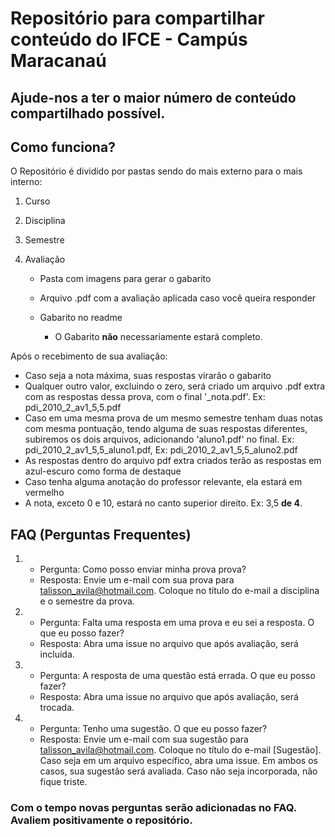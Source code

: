 # Repositório para compartilhar conteúdo do IFCE - Campús Maracanaú

## Ajude-nos a ter o maior número de conteúdo compartilhado possível. 

## Como funciona?
O Repositório é dividido por pastas sendo do mais externo para o mais interno:
1.   Curso
2.  Disciplina
3.  Semestre
4.  Avaliação
    
    * Pasta com imagens para gerar o gabarito
    * Arquivo .pdf com a avaliação aplicada caso você queira responder
    * Gabarito no readme
        
        *   O Gabarito __não__ necessariamente estará completo.
        
Após o recebimento de sua avaliação:
 
   * Caso seja a nota máxima, suas respostas virarão o gabarito
   * Qualquer outro valor, excluindo o zero, será criado um arquivo .pdf extra com as respostas dessa prova, com o final '_nota.pdf'. Ex: pdi_2010_2_av1_5,5.pdf
   * Caso em uma mesma prova de um mesmo semestre tenham duas notas com mesma pontuação, tendo alguma de suas respostas diferentes, subiremos os dois arquivos, adicionando 'aluno1.pdf' no final. Ex: pdi_2010_2_av1_5,5_aluno1.pdf, Ex: pdi_2010_2_av1_5,5_aluno2.pdf
   * As respostas dentro do arquivo pdf extra criados terão as respostas em azul-escuro como forma de destaque
   * Caso tenha alguma anotação do professor relevante, ela estará em vermelho
   * A nota, exceto 0 e 10, estará no canto superior direito. Ex: 3,5 __de 4__.
## FAQ (Perguntas Frequentes)
1. 
    * Pergunta: Como posso enviar minha prova prova?
    * Resposta: Envie um e-mail com sua prova para [talisson_avila@hotmail.com](mailto:talisson_avila@hotmail.com). Coloque no título do e-mail a disciplina e o semestre da prova.

2.  
    * Pergunta: Falta uma resposta em uma prova e eu sei a resposta. O que eu posso fazer?
    * Resposta: Abra uma issue no arquivo que após avaliação, será incluída.

3.  * Pergunta: A resposta de uma questão está errada. O que eu posso fazer?
    * Resposta: Abra uma issue no arquivo que após avaliação, será trocada.

4.  * Pergunta: Tenho uma sugestão. O que eu posso fazer?
    * Resposta: Envie um e-mail com sua sugestão para [talisson_avila@hotmail.com](mailto:talisson_avila@hotmail.com). Coloque no título do e-mail [Sugestão]. Caso seja em um arquivo específico, abra uma issue. Em ambos os casos, sua sugestão será avaliada. Caso não seja incorporada, não fique triste.
    

### Com o tempo novas perguntas serão adicionadas no FAQ. Avaliem positivamente o repositório.
